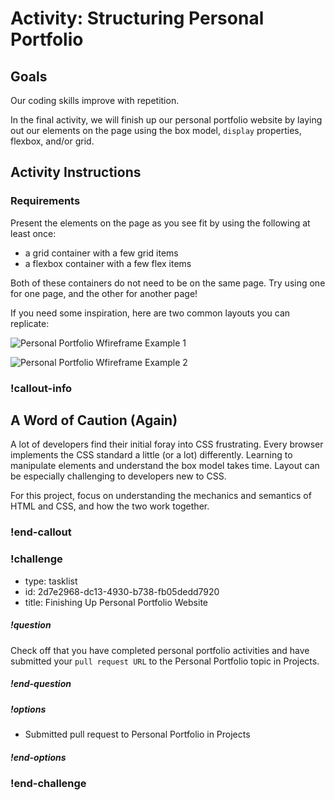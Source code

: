 # Activity: Structuring Personal Portfolio

## Goals

Our coding skills improve with repetition.

In the final activity, we will finish up our personal portfolio website by laying out our elements on the page using the box model, `display` properties, flexbox, and/or grid.

## Activity Instructions

### Requirements

Present the elements on the page as you see fit by using the following at least once:
* a grid container with a few grid items
* a flexbox container with a few flex items

Both of these containers do not need to be on the same page. Try using one for one page, and the other for another page!

If you need some inspiration, here are two common layouts you can replicate:

![Personal Portfolio Wfireframe Example 1](../assets/personal-portfolio_wifreframe1.png)  

![Personal Portfolio Wfireframe Example 2](../assets/personal-portfolio_wifreframe2.png)  

### !callout-info

## A Word of Caution (Again)
A lot of developers find their initial foray into CSS frustrating. Every browser implements the CSS standard a little (or a lot) differently. Learning to manipulate elements and understand the box model takes time. Layout can be especially challenging to developers new to CSS. 

For this project, focus on understanding the mechanics and semantics of HTML and CSS, and how the two work together.

### !end-callout

<!-- prettier-ignore-start -->
### !challenge
* type: tasklist
* id: 2d7e2968-dc13-4930-b738-fb05dedd7920
* title: Finishing Up Personal Portfolio Website
##### !question

Check off that you have completed personal portfolio activities and have submitted your `pull request URL` to the Personal Portfolio topic in Projects.

##### !end-question
##### !options

* Submitted pull request to Personal Portfolio in Projects

##### !end-options
### !end-challenge
<!-- prettier-ignore-end -->
